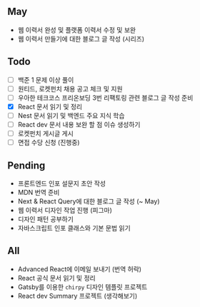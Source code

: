 ## May
- 웹 이력서 완성 및 플랫폼 이력서 수정 및 보완
- 웹 이력서 만들기에 대한 블로그 글 작성 (시리즈)

## Todo
- [ ] 백준 1 문제 이상 풀이
- [ ] 원티드, 로켓펀치 채용 공고 체크 및 지원
- [ ] 우아한 테크코스 프리온보딩 3번 리팩토링 관련 블로그 글 작성 준비
- [x] React 문서 읽기 및 정리
- [ ] Nest 문서 읽기 및 백엔드 주요 지식 학습
- [ ] React dev 문서 내용 보완 할 점 이슈 생성하기
- [ ] 로켓펀치 게시글 게시
- [ ] 면접 수당 신청 (진행중)

## Pending
- 프론트엔드 인포 설문지 초안 작성
- MDN 번역 준비
- Next & React Query에 대한 블로그 글 작성 (~ May)
- 웹 이력서 디자인 작업 진행 (피그마) 
- 디자인 패턴 공부하기
- 자바스크립트 인포 클래스와 기본 문법 읽기


## All
- Advanced React에 이메일 보내기 (번역 허락)
- React 공식 문서 읽기 및 정리
- Gatsby를 이용한 `chirpy` 디자인 템플릿 프로젝트
- React dev Summary 프로젝트 (생각해보기)

